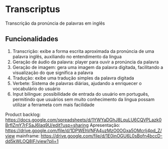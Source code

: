 # Transcriptus
Transcrição da pronúncia de palavras em inglês
## Funcionalidades
1. Transcrição: exibe a forma escrita aproximada da pronúncia de uma palavra inglês, auxiliando no entendimento da língua
2. Geração de áudio da palavra: player para ouvir a pronúncia da palavra
3. Geração de imagem: gera uma imagem da palavra digitada, facilitando a visualização do que significa a palavra
4. Tradução: exibe uma tradução simples da palavra digitada
5. Verbete: Sistema de palavras diárias, ajudando a enriquecer o vocabulário do usuário
6. Input bilingue: possibilidade de entrada do usuário em português, permitindo que usuários sem muito conhecimento da lingua possam utilizar a ferrameta com mais facilidade

Product backlog: https://docs.google.com/spreadsheets/d/1YWYaDGhJ8LquLU6CQVPLazk0BrflZmY7rFSaJ6laq9U/edit?usp=sharing
Apresentação: https://drive.google.com/file/d/1DPWEhVNFA4uzMzO0OGxa5OMcrlj4pd_Z/view
mainframe: https://drive.google.com/file/d/1E0inOGU6L0sBofn4bccD-dd5kWLOQ8lF/view?pli=1
